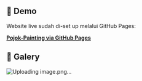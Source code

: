 ## 🚀 Demo

Website live sudah di-set up melalui GitHub Pages:  

[**Pojok-Painting via GitHub Pages**](https://centauryyy25.github.io/Pojok-Painting/)  

## 📸 Galery

![Uploading image.png…]()
